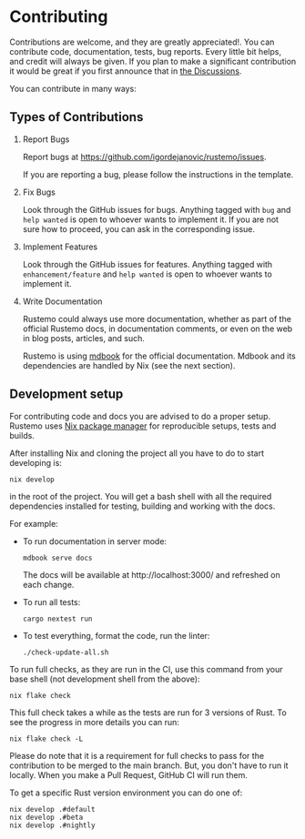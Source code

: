 # Contributing

Contributions are welcome, and they are greatly appreciated!. You can contribute
code, documentation, tests, bug reports. Every little bit helps, and credit will
always be given. If you plan to make a significant contribution it would be
great if you first announce that in [the
Discussions](https://github.com/igordejanovic/rustemo/discussions).

You can contribute in many ways:

## Types of Contributions

1.  Report Bugs

    Report bugs at <https://github.com/igordejanovic/rustemo/issues>.
    
    If you are reporting a bug, please follow the instructions in the template.
    
2.  Fix Bugs

    Look through the GitHub issues for bugs. Anything tagged with `bug` and
    `help wanted` is open to whoever wants to implement it. If you are not sure
    how to proceed, you can ask in the corresponding issue.

3.  Implement Features

    Look through the GitHub issues for features. Anything tagged with
    `enhancement/feature` and `help wanted` is open to whoever wants to
    implement it.
    
4.  Write Documentation

    Rustemo could always use more documentation, whether as part of the official
    Rustemo docs, in documentation comments, or even on the web in blog posts,
    articles, and such.
    
    Rustemo is using [mdbook](https://github.com/rust-lang/mdBook) for the
    official documentation. Mdbook and its dependencies are handled by Nix (see
    the next section).

## Development setup

For contributing code and docs you are advised to do a proper setup. Rustemo
uses [Nix package manager](https://nixos.org/) for reproducible setups, tests
and builds.

After installing Nix and cloning the project all you have to do to start
developing is:

```
nix develop
```

in the root of the project. You will get a bash shell with all the required
dependencies installed for testing, building and working with the docs.

For example: 

- To run documentation in server mode:

    ```
    mdbook serve docs
    ```

    The docs will be available at http://localhost:3000/ and refreshed on each change.

- To run all tests:

  ```
  cargo nextest run
  ```
  
- To test everything, format the code, run the linter:

  ```
  ./check-update-all.sh
  ```


To run full checks, as they are run in the CI, use this command from your base
shell (not development shell from the above):

```
nix flake check
```

This full check takes a while as the tests are run for 3 versions of Rust. To
see the progress in more details you can run:

```
nix flake check -L
```

Please do note that it is a requirement for full checks to pass for the
contribution to be merged to the main branch. But, you don't have to run it
locally. When you make a Pull Request, GitHub CI will run them.

To get a specific Rust version environment you can do one of:

```
nix develop .#default
nix develop .#beta
nix develop .#nightly
```

